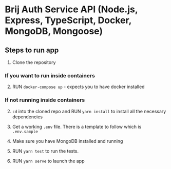 # Brij Auth Service API (Node.js, Express, TypeScript, Docker, MongoDB, Mongoose)

## Steps to run app

1. Clone the repository

### If you want to run inside containers

2. RUN `docker-compose up` - expects you to have docker installed

### If not running inside containers

2. `cd` into the cloned repo and RUN `yarn install` to install all the necessary dependencies

4. Get a working `.env` file. There is a template to follow which is `.env.sample`

5. Make sure you have MongoDB installed and running 

6. RUN `yarn test` to run the tests.

7. RUN `yarn serve` to launch the app
